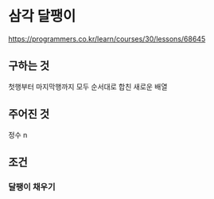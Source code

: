 # 삼각 달팽이
https://programmers.co.kr/learn/courses/30/lessons/68645

## 구하는 것
첫행부터 마지막행까지 모두 순서대로 합친 새로운 배열

## 주어진 것
정수 n

## 조건
### 달팽이 채우기
